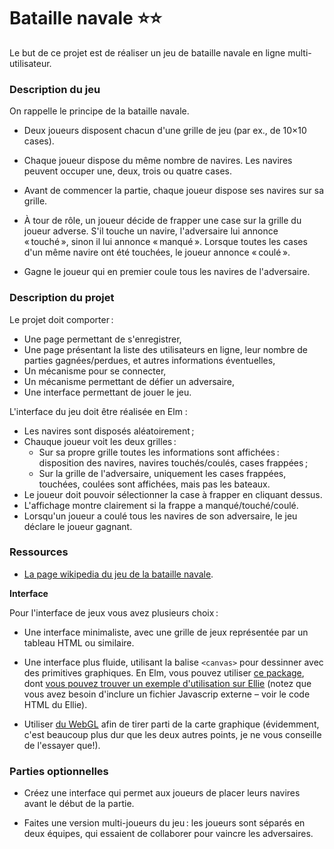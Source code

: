 # Bataille navale ⭐⭐

Le but de ce projet est de réaliser un jeu de bataille navale en ligne
multi-utilisateur.


### Description du jeu

On rappelle le principe de la bataille navale.

- Deux joueurs disposent chacun d'une grille de jeu (par ex., de 10×10
  cases).

- Chaque joueur dispose du même nombre de navires. Les navires peuvent
  occuper une, deux, trois ou quatre cases.

- Avant de commencer la partie, chaque joueur dispose ses navires sur
  sa grille.

- À tour de rôle, un joueur décide de frapper une case sur la grille
  du joueur adverse. S'il touche un navire, l'adversaire lui annonce
  « touché », sinon il lui annonce « manqué ». Lorsque toutes les
  cases d'un même navire ont été touchées, le joueur annonce « coulé ».

- Gagne le joueur qui en premier coule tous les navires de
  l'adversaire.

### Description du projet

Le projet doit comporter :

- Une page permettant de s'enregistrer,
- Une page présentant la liste des utilisateurs en ligne, leur nombre
  de parties gagnées/perdues, et autres informations éventuelles,
- Un mécanisme pour se connecter,
- Un mécanisme permettant de défier un adversaire,
- Une interface permettant de jouer le jeu.

L'interface du jeu doit être réalisée en Elm :

- Les navires sont disposés aléatoirement ;
- Chauque joueur voit les deux grilles :
  - Sur sa propre grille toutes les informations sont affichées :
	disposition des navires, navires touchés/coulés, cases frappées ;
  - Sur la grille de l'adversaire, uniquement les cases frappées,
    touchées, coulées sont affichées, mais pas les bateaux.
- Le joueur doit pouvoir sélectionner la case à frapper en cliquant
  dessus.
- L'affichage montre clairement si la frappe a manqué/touché/coulé.
- Lorsqu'un joueur a coulé tous les navires de son adversaire, le jeu
  déclare le joueur gagnant.

### Ressources


- [La page wikipedia du jeu de la bataille navale](https://fr.wikipedia.org/wiki/Bataille_navale_%28jeu%29).

**Interface**

Pour l'interface de jeux vous avez plusieurs choix :

- Une interface minimaliste, avec une grille de jeux représentée par
  un tableau HTML ou similaire.

- Une interface plus fluide, utilisant la balise `<canvas>` pour
  dessinner avec des primitives graphiques. En Elm, vous pouvez utiliser
  [ce package](https://package.elm-lang.org/packages/joakin/elm-canvas/latest/),
  dont [vous pouvez trouver un exemple
  d'utilisation sur Ellie](https://ellie-app.com/62Dy7vxsBHZa1) (notez que vous
  avez besoin d'inclure un fichier Javascrip externe &ndash; voir le code HTML
  du Ellie).
- Utiliser [du WebGL](https://package.elm-lang.org/packages/elm-community/webgl/latest)
  afin de tirer parti de la carte graphique (évidemment, c'est beaucoup
  plus dur que les deux autres points, je ne vous conseille de l'essayer que!).

### Parties optionnelles


- Créez une interface qui permet aux joueurs de placer leurs navires
  avant le début de la partie.

- Faites une version multi-joueurs du jeu : les joueurs sont séparés
  en deux équipes, qui essaient de collaborer pour vaincre les
  adversaires.
